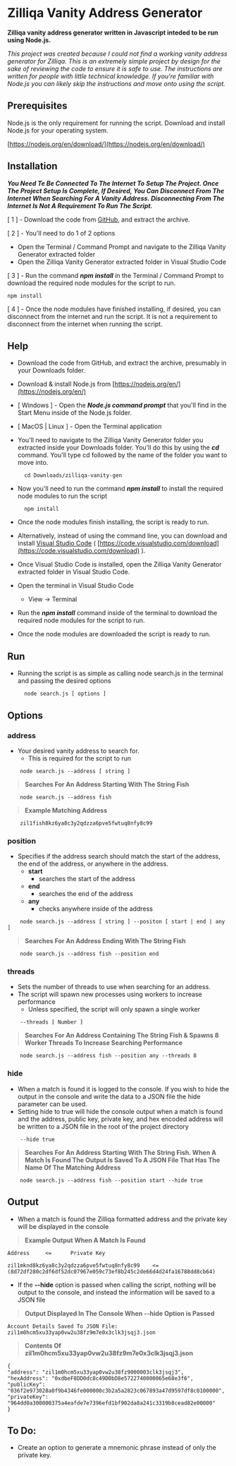 # Zilliqa Vanity Address Generator

**Zilliqa vanity address generator written in Javascript inteded to be run using Node.js.**

*This project was created because I could not find a working vanity address generator for Zilliqa. This is an extremely simple project by design for the sake of reviewing the code to ensure it is safe to use. The instructions are written for people with little technical knowledge. If you're familiar with Node.js you can likely skip the instructions and move onto  using the script.*

## Prerequisites

Node.js is the only requirement for running the script. Download and install Node.js for your operating system.

[https://nodejs.org/en/download/](https://nodejs.org/en/download/)


## Installation
***You Need Te Be Connected To The Internet To Setup The Project. Once The Project Setup Is Complete, If Desired, You Can Disconnect From The Internet When Searching For A Vanity Address. Disconnecting From The Internet Is Not A Requirement To Run The Script.***

[ 1 ] - Download the code from [GitHub](https://github.com/mcbeav/zilliqa-vanity-gen), and extract the archive.

[ 2 ] - You'll need to do 1 of 2 options
- Open the Terminal / Command Prompt and navigate to the Zilliqa Vanity Generator extracted folder
- Open the Zilliqa Vanity Generator extracted folder in Visual Studio Code

[ 3 ] - Run the command ***npm install*** in the Terminal / Command Prompt to download the required node modules for the script to run.

	npm install

[ 4 ] - Once the node modules have finished installing, if desired, you can disconnect from the internet and run the script. It is not a requirement to disconnect from the internet when running the script.


## Help

- Download the code from GitHub, and extract the archive, presumably in your Downloads folder.
- Download & install Node.js from [https://nodejs.org/en/](https://nodejs.org/en/)
- [ Windows ] - Open the ***Node.js command prompt*** that you'll find in the Start Menu inside of the Node.js folder.
- [ MacOS | Linux ] - Open the Terminal application
- You'll need to navigate to the Zilliqa Vanity Generator folder you extracted inside your Downloads folder. You'll do this by using the ***cd*** command. You'll type cd followed by the name of the folder you want to move into.


		cd Downloads/zilliqa-vanity-gen
			
			
- Now you'll need to run the command ***npm install*** to install the required node modules to run the script

		npm install
			
- Once the node modules finish installing, the script is ready to run.

- Alternatively, instead of using the command line, you can download and install [Visual Studio Code](https://code.visualstudio.com/download) ( [https://code.visualstudio.com/download](https://code.visualstudio.com/download) ).
- Once Visual Studio Code is installed, open the Zilliqa Vanity Generator extracted folder in Visual Studio Code.
- Open the terminal in Visual Studio Code
	- View -> Terminal
- Run the ***npm install*** command inside of the terminal to download the required node modules for the script to run.
- Once the node modules are downloaded the script is ready to run.


## Run

- Running the script is as simple as calling node search.js in the terminal and passing the desired options

		node search.js [ options ]


## Options

### address 
- Your desired vanity address to search for.
	- This is required for the script to run

>

        node search.js --address [ string ]

> **Searches For An Address Starting With The String Fish**

	    node search.js --address fish
			
> **Example Matching Address**

	    zil1fish8kz6ya8c3y2qdzza6pve5fwtuq8nfy8c99
			
### position
- Specifies if the address search should match the start of the address, the end of the address, or anywhere in the address.
    - **start**
        - searches the start of the address
    - **end**
        - searches the end of the address
    - **any**
        - checks anywhere inside of the address
>

        node search.js --address [ string ] --positon [ start | end | any ]
			
> **Searches For An Address Ending With The String Fish**

	    node search.js --address fish --position end
	
	
### threads
- Sets the number of threads to use when searching for an address.
- The script will spawn new processes using workers to increase performance
    - Unless specified, the script will only spawn a single worker

>

        --threads [ Number ]
				
> **Searches For An Address Containing The String Fish & Spawns 8 Worker Threads To Increase Searching Performance**

	    node search.js --address fish --position any --threads 8

### hide
- When a match is found it is logged to the console. If you wish to hide the output in the console and write the data to a JSON file the hide parameter can be used.
- Setting hide to true will hide the console output when a match is found and the address, public key, private key, and hex encoded address will be written to a JSON file in the root of the project directory

>

        --hide true

>

> **Searches For An Address Starting With The String Fish. When A Match Is Found The Output Is Saved To A JSON File That Has The Name Of The Matching Address**

        node search.js --address fish --position start --hide true

## Output
- When a match is found the Zilliqa formatted address and the private key will be displayed in the console

> **Example Output When A Match Is Found**

    Address     <=      Private Key

>

    zil1mknd8kz6ya8c3y2qdzza6pve5fwtuq8nfy8c99    <=    (8d72df280c2df6df52dc07967e059c73ef8b245c2de66d4d24fa16788dd8cb64)

- If the **--hide** option is passed when calling the script, nothing will be output to the console, and instead the information will be saved to a JSON file

> **Output Displayed In The Console When --hide Option is Passed**

>

    Account Details Saved To JSON File:  zil1m0hcm5xu33yap0vw2u38fz9m7e0x3clk3jsqj3.json

> **Contents Of zil1m0hcm5xu33yap0vw2u38fz9m7e0x3clk3jsqj3.json**

>

    {
    "address": "zil1m0hcm5xu33yap0vw2u38fz9000003clk3jsqj3",
    "hexAddress": "0xdbeF8DD0dc8c49D0bD8e5722740000065e68e3f6",
    "publicKey": "036f2e973028a0f9b4346fe000000c3b2a5a2823c067893a47d9597df8c0100000",
    "privateKey": "964dd0a300000375a4eafde7e7396efd1bf902da8a241c3319b8cead82e00000"
    }


## To Do:
- Create an option to generate a mnemonic phrase instead of only the private key.